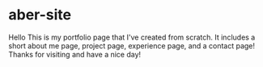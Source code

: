 # aber-site
Hello
This is my portfolio page that I've created from scratch. It includes a short about me page, project page, experience page, and a contact page!
Thanks for visiting and have a nice day!
